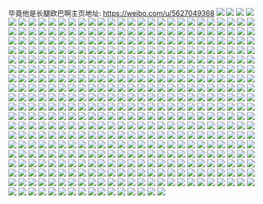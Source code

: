 毕竟他是长腿欧巴啊主页地址: https://weibo.com/u/5627049368 
![](https://wx4.sinaimg.cn/mw2000/0068OwAMly1h7wk6nogd3j32ai1zm7wh.jpg) 
![](https://wx4.sinaimg.cn/mw2000/0068OwAMly1h7wk6n8wfmj32fs1wnkfc.jpg) 
![](https://wx4.sinaimg.cn/mw2000/0068OwAMly1h7wk6pezebj30wi179thw.jpg) 
![](https://wx4.sinaimg.cn/mw2000/0068OwAMly1h7wk954uodj33402c0npe.jpg) 
![](https://wx4.sinaimg.cn/mw2000/0068OwAMly1h6l0n0oqe6j33402c0kb3.jpg) 
![](https://wx4.sinaimg.cn/mw2000/0068OwAMly1h6l0mpnx3rj33402c04nr.jpg) 
![](https://wx4.sinaimg.cn/mw2000/0068OwAMly1h6l0naei0tj33402c0b2b.jpg) 
![](https://wx4.sinaimg.cn/mw2000/0068OwAMly1h61wppgffdj33402c0b2a.jpg) 
![](https://wx4.sinaimg.cn/mw2000/0068OwAMly1h61wpo1br4j33402c0e83.jpg) 
![](https://wx4.sinaimg.cn/mw2000/0068OwAMly1h61wpon8iyj31o6120nif.jpg) 
![](https://wx4.sinaimg.cn/mw2000/0068OwAMgy1h3t5lqykmvj32c03404qq.jpg) 
![](https://wx4.sinaimg.cn/mw2000/0068OwAMgy1h3t5lomni4j32c03401ky.jpg) 
![](https://wx4.sinaimg.cn/mw2000/0068OwAMgy1h3t5ltudeaj32tv2a5npd.jpg) 
![](https://wx4.sinaimg.cn/mw2000/0068OwAMly1gyyc0vtdgsj32b632wqv8.jpg) 
![](https://wx4.sinaimg.cn/mw2000/0068OwAMly1gyyc00glkpj33402c0u0z.jpg) 
![](https://wx4.sinaimg.cn/mw2000/0068OwAMly1gyyc0t12alj33402c04qy.jpg) 
![](https://wx4.sinaimg.cn/mw2000/0068OwAMly1gyyc0p8ez8j333z1zzqv7.jpg) 
![](https://wx4.sinaimg.cn/mw2000/0068OwAMly1gyyc0mfktmj316o1kvhdt.jpg) 
![](https://wx4.sinaimg.cn/mw2000/0068OwAMly1gyyc0l85kij33402c0u0z.jpg) 
![](https://wx4.sinaimg.cn/mw2000/0068OwAMly1gyyc2cch2wj32c0340npd.jpg) 
![](https://wx4.sinaimg.cn/mw2000/0068OwAMly1gvuapooux2j32by22x1ky.jpg) 
![](https://wx4.sinaimg.cn/mw2000/0068OwAMly1gvuapzxjq7j31pm2eme81.jpg) 
![](https://wx4.sinaimg.cn/mw2000/0068OwAMly1gvuapfptrnj33402c0qv6.jpg) 
![](https://wx4.sinaimg.cn/mw2000/0068OwAMly1gvuarz29gej324n33zhdu.jpg) 
![](https://wx4.sinaimg.cn/mw2000/0068OwAMly1gvuaqfjyhhj31sc2dsx6p.jpg) 
![](https://wx4.sinaimg.cn/mw2000/0068OwAMly1gvuaravexoj33402c0e83.jpg) 
![](https://wx4.sinaimg.cn/mw2000/0068OwAMly1gvuaqvdhr6j32he2bzkjm.jpg) 
![](https://wx4.sinaimg.cn/mw2000/0068OwAMly1gvuas0j4t2j32ps1j61kx.jpg) 
![](https://wx4.sinaimg.cn/mw2000/0068OwAMly1gvuarvqmhdj32gh24fe82.jpg) 
![](https://wx4.sinaimg.cn/mw2000/0068OwAMly1gvjwg9vwh1j61w92c6u0x02.jpg) 
![](https://wx4.sinaimg.cn/mw2000/0068OwAMly1gvjwgospotj62c0340x6q02.jpg) 
![](https://wx4.sinaimg.cn/mw2000/0068OwAMly1gvjwf5z35oj323p2pjnpe.jpg) 
![](https://wx4.sinaimg.cn/mw2000/0068OwAMly1gvjwiywsvwj33402c0tud.jpg) 
![](https://wx4.sinaimg.cn/mw2000/0068OwAMly1gvjwgzmd5cj63402c0x6p02.jpg) 
![](https://wx4.sinaimg.cn/mw2000/0068OwAMly1gvjwhoq9tyj60wi0hrwiv02.jpg) 
![](https://wx4.sinaimg.cn/mw2000/0068OwAMly1gvjwh9ueklj63402c0hdv02.jpg) 
![](https://wx4.sinaimg.cn/mw2000/0068OwAMly1gvjwhi5ktnj62c0340qv602.jpg) 
![](https://wx4.sinaimg.cn/mw2000/0068OwAMly1gvjwfe26pjj63402c01ky02.jpg) 
![](https://wx4.sinaimg.cn/mw2000/0068OwAMly1gvjwfnrdnpj32bz2xw7wj.jpg) 
![](https://wx4.sinaimg.cn/mw2000/0068OwAMly1gvjwfr9iiej62by2dp1kz02.jpg) 
![](https://wx4.sinaimg.cn/mw2000/0068OwAMly1gvjwg06ondj62c02lchdu02.jpg) 
![](https://wx4.sinaimg.cn/mw2000/0068OwAMly1gvjwhkx35gj62c0340b2902.jpg) 
![](https://wx4.sinaimg.cn/mw2000/0068OwAMly1gvjwhnngsaj32801pzhdt.jpg) 
![](https://wx4.sinaimg.cn/mw2000/0068OwAMly1gvjwg24tvbj615o1vyh8c02.jpg) 
![](https://wx4.sinaimg.cn/mw2000/0068OwAMly1gthu4p5lc4j315o1knqf6.jpg) 
![](https://wx4.sinaimg.cn/mw2000/0068OwAMly1gthu4rd6xhj30wi1mmk1x.jpg) 
![](https://wx4.sinaimg.cn/mw2000/0068OwAMly1gthu7ehzq0j33402c0qv9.jpg) 
![](https://wx4.sinaimg.cn/mw2000/0068OwAMly1gthu4myw48j33402c01l2.jpg) 
![](https://wx4.sinaimg.cn/mw2000/0068OwAMly1gthu6c34wwj33402c01l2.jpg) 
![](https://wx4.sinaimg.cn/mw2000/0068OwAMly1gthu5b8ttzj33402c0nph.jpg) 
![](https://wx4.sinaimg.cn/mw2000/0068OwAMly1gthu89fjnkj333z20ae82.jpg) 
![](https://wx4.sinaimg.cn/mw2000/0068OwAMly1gthuasyxnlj32bz2gz7wi.jpg) 
![](https://wx4.sinaimg.cn/mw2000/0068OwAMly1gthu9unu8ij32742xi4qr.jpg) 
![](https://wx4.sinaimg.cn/mw2000/0068OwAMly1gthu8xngnmj333z1zzx6q.jpg) 
![](https://wx4.sinaimg.cn/mw2000/0068OwAMly1gtcw9qb0m3j33402c0u0y.jpg) 
![](https://wx4.sinaimg.cn/mw2000/0068OwAMly1gt9sm2rbjoj32db2vekjm.jpg) 
![](https://wx4.sinaimg.cn/mw2000/0068OwAMly1gt9slwspe4j32ke340x6q.jpg) 
![](https://wx4.sinaimg.cn/mw2000/0068OwAMly1gt9sm6szijj32gl2zd4qr.jpg) 
![](https://wx4.sinaimg.cn/mw2000/0068OwAMly1gt9sm063qhj32lv35s7wj.jpg) 
![](https://wx4.sinaimg.cn/mw2000/0068OwAMly1gt9slsz6uwj32ke340x6q.jpg) 
![](https://wx4.sinaimg.cn/mw2000/0068OwAMly1gt9sn66q1gj32ke340npe.jpg) 
![](https://wx4.sinaimg.cn/mw2000/0068OwAMly1gsc7nxy873j31400u0aif.jpg) 
![](https://wx4.sinaimg.cn/mw2000/0068OwAMly1gsc7kbqrczj30u01407bx.jpg) 
![](https://wx4.sinaimg.cn/mw2000/0068OwAMly1gsc7kakrnqj31400u0wm0.jpg) 
![](https://wx4.sinaimg.cn/mw2000/0068OwAMly1gsc7kb1sltj31400u0dt7.jpg) 
![](https://wx4.sinaimg.cn/mw2000/0068OwAMly1gsc7kci23qj30u014gh6o.jpg) 
![](https://wx4.sinaimg.cn/mw2000/0068OwAMly1gsc7kb8pg5j31400u0dno.jpg) 
![](https://wx4.sinaimg.cn/mw2000/0068OwAMly1gsc7kd6h5sj31400u0489.jpg) 
![](https://wx4.sinaimg.cn/mw2000/0068OwAMly1gsc7kcx186j31400u0dov.jpg) 
![](https://wx4.sinaimg.cn/mw2000/0068OwAMly1gsc7kaf9q5j30u0140451.jpg) 
![](https://wx4.sinaimg.cn/mw2000/0068OwAMly1gr7qsh7nudj33402c07wo.jpg) 
![](https://wx4.sinaimg.cn/mw2000/0068OwAMly1gr7qslsd4hj33402c0u13.jpg) 
![](https://wx4.sinaimg.cn/mw2000/0068OwAMly1gqifz4v85cj32c0340hdt.jpg) 
![](https://wx4.sinaimg.cn/mw2000/0068OwAMly1gqifz7q26rj32c03407wj.jpg) 
![](https://wx4.sinaimg.cn/mw2000/0068OwAMly1gq7k8dirnhj32bz2fhnpm.jpg) 
![](https://wx4.sinaimg.cn/mw2000/0068OwAMly1gq7k7mpzdxj33402c01kx.jpg) 
![](https://wx4.sinaimg.cn/mw2000/0068OwAMly1gq7k8f4n3gj32c034048d.jpg) 
![](https://wx4.sinaimg.cn/mw2000/0068OwAMly1gq7k9ko481j33402c07wp.jpg) 
![](https://wx4.sinaimg.cn/mw2000/0068OwAMly1gq7k95mkhrj32c03401l7.jpg) 
![](https://wx4.sinaimg.cn/mw2000/0068OwAMly1gq7k9cy19fj33402c01ky.jpg) 
![](https://wx4.sinaimg.cn/mw2000/0068OwAMly1gq7k9rvd25j32c0340e8a.jpg) 
![](https://wx4.sinaimg.cn/mw2000/0068OwAMly1gq7k9aoleaj32a42xg1l4.jpg) 
![](https://wx4.sinaimg.cn/mw2000/0068OwAMly1gq7k9tlo6vj30u01404qp.jpg) 
![](https://wx4.sinaimg.cn/mw2000/0068OwAMly1gpmftz9mzej30rs1jkqnl.jpg) 
![](https://wx4.sinaimg.cn/mw2000/0068OwAMly1gpmfu0d3nqj30u00u0wqb.jpg) 
![](https://wx4.sinaimg.cn/mw2000/0068OwAMly1gpmfty9y0aj30rs1b7amj.jpg) 
![](https://wx4.sinaimg.cn/mw2000/0068OwAMly1gpmftyikw6j30u00u0qe3.jpg) 
![](https://wx4.sinaimg.cn/mw2000/0068OwAMly1gpmftxzj5wj310y0u0n6f.jpg) 
![](https://wx4.sinaimg.cn/mw2000/0068OwAMly1gpmftzzis9j30rs1jktvi.jpg) 
![](https://wx4.sinaimg.cn/mw2000/0068OwAMly1gou9j34d83j30vs0u0jz1.jpg) 
![](https://wx4.sinaimg.cn/mw2000/0068OwAMly1golkh51himj31o01o01je.jpg) 
![](https://wx4.sinaimg.cn/mw2000/0068OwAMly1golkh5ubfdj31o01o01kx.jpg) 
![](https://wx4.sinaimg.cn/mw2000/0068OwAMly1golkh6ex28j31o01o0hbv.jpg) 
![](https://wx4.sinaimg.cn/mw2000/0068OwAMly1golkh72p8rj31o01o04qp.jpg) 
![](https://wx4.sinaimg.cn/mw2000/0068OwAMly1golkh7uk92j31o01o0qun.jpg) 
![](https://wx4.sinaimg.cn/mw2000/0068OwAMly1gom6ghu2taj31o01o0x3y.jpg) 
![](https://wx4.sinaimg.cn/mw2000/0068OwAMly1golkh4g2c3j31o01o01kx.jpg) 
![](https://wx4.sinaimg.cn/mw2000/0068OwAMly1gom6gla5b5j33402c0npg.jpg) 
![](https://wx4.sinaimg.cn/mw2000/0068OwAMly1gom6gmqm9uj31o01o04qp.jpg) 
![](https://wx4.sinaimg.cn/mw2000/0068OwAMly1gom6gnn7d7j31o01o01ki.jpg) 
![](https://wx4.sinaimg.cn/mw2000/0068OwAMly1gn2npt68afj30u00u0thv.jpg) 
![](https://wx4.sinaimg.cn/mw2000/0068OwAMly1gn2nps3mk4j30u00u0al6.jpg) 
![](https://wx4.sinaimg.cn/mw2000/0068OwAMly1gn2nptxa9nj30u00u0woa.jpg) 
![](https://wx4.sinaimg.cn/mw2000/0068OwAMly1gn2npthx4pj30u00u047f.jpg) 
![](https://wx4.sinaimg.cn/mw2000/0068OwAMly1gn2npswdj3j30u00u0n6k.jpg) 
![](https://wx4.sinaimg.cn/mw2000/0068OwAMly1gn2npu4fh1j30u00u0n67.jpg) 
![](https://wx4.sinaimg.cn/mw2000/0068OwAMly1glm1akq6udj30rs1ope2p.jpg) 
![](https://wx4.sinaimg.cn/mw2000/0068OwAMly1glm1ak7ynpj30u0140dk2.jpg) 
![](https://wx4.sinaimg.cn/mw2000/0068OwAMly1glm1aiglltj30re0u0n5u.jpg) 
![](https://wx4.sinaimg.cn/mw2000/0068OwAMly1glm1akgrsyj30rs184n6t.jpg) 
![](https://wx4.sinaimg.cn/mw2000/0068OwAMly1glm1amkjmuj30u00xowm0.jpg) 
![](https://wx4.sinaimg.cn/mw2000/0068OwAMly1glm1aky7ojj31400u0gsj.jpg) 
![](https://wx4.sinaimg.cn/mw2000/0068OwAMly1glm1al3co9j30u00u041s.jpg) 
![](https://wx4.sinaimg.cn/mw2000/0068OwAMly1glm1al8wh2j30u00u0tc1.jpg) 
![](https://wx4.sinaimg.cn/mw2000/0068OwAMly1glm1ao8s0hj30jk05974r.jpg) 
![](https://wx4.sinaimg.cn/mw2000/0068OwAMly1glm1djro7xj30iu04smxl.jpg) 
![](https://wx4.sinaimg.cn/mw2000/0068OwAMly1glm1ameyczj30xu0u0dlq.jpg) 
![](https://wx4.sinaimg.cn/mw2000/0068OwAMly1glm1ajr1kuj30u00u07cc.jpg) 
![](https://wx4.sinaimg.cn/mw2000/0068OwAMly1glm1amtqjxj30zh0u046u.jpg) 
![](https://wx4.sinaimg.cn/mw2000/0068OwAMly1glm1an1dh5j31020u0aj3.jpg) 
![](https://wx4.sinaimg.cn/mw2000/0068OwAMly1glm1ao1my5j30rs1cmnfp.jpg) 
![](https://wx4.sinaimg.cn/mw2000/0068OwAMly1glm1am02jqj30xf0u045d.jpg) 
![](https://wx4.sinaimg.cn/mw2000/0068OwAMly1glm1am8wtij30u00u0dqg.jpg) 
![](https://wx4.sinaimg.cn/mw2000/0068OwAMly1glm1ajxf15j30u013ggtd.jpg) 
![](https://wx4.sinaimg.cn/mw2000/0068OwAMly1gk5j0kyw7aj319y0ty0yx.jpg) 
![](https://wx4.sinaimg.cn/mw2000/0068OwAMly1gk5iw2ojp3j31900u0juv.jpg) 
![](https://wx4.sinaimg.cn/mw2000/0068OwAMly1gk5j0dg973j32c02c0qv5.jpg) 
![](https://wx4.sinaimg.cn/mw2000/0068OwAMly1gk5iwczv88j31o01o0qv5.jpg) 
![](https://wx4.sinaimg.cn/mw2000/0068OwAMly1gk5iy1putmj333z21k4qr.jpg) 
![](https://wx4.sinaimg.cn/mw2000/0068OwAMly1gk5iyhw9rdj30rs0ys48u.jpg) 
![](https://wx4.sinaimg.cn/mw2000/0068OwAMly1gk5j3f144vj31o01o0hdt.jpg) 
![](https://wx4.sinaimg.cn/mw2000/0068OwAMly1gk5j2uptl0j334022nu0z.jpg) 
![](https://wx4.sinaimg.cn/mw2000/0068OwAMly1gk5j10u01sj326m1nyhdt.jpg) 
![](https://wx4.sinaimg.cn/mw2000/0068OwAMly1gk5ix8auovj31400u07gu.jpg) 
![](https://wx4.sinaimg.cn/mw2000/0068OwAMly1gk5ix50sttj33402c0qv7.jpg) 
![](https://wx4.sinaimg.cn/mw2000/0068OwAMly1gk5j0g651lj318z0ohq8d.jpg) 
![](https://wx4.sinaimg.cn/mw2000/0068OwAMly1gk5j1f6havj32iv1nz4qq.jpg) 
![](https://wx4.sinaimg.cn/mw2000/0068OwAMly1gk5iyfvg68j333z240npe.jpg) 
![](https://wx4.sinaimg.cn/mw2000/0068OwAMly1gk5j33xm2jj31o01o0e81.jpg) 
![](https://wx4.sinaimg.cn/mw2000/0068OwAMly1gk5j3kt0uoj32c01jgx3d.jpg) 
![](https://wx4.sinaimg.cn/mw2000/0068OwAMly1gjx3jaz56aj32402tcu0x.jpg) 
![](https://wx4.sinaimg.cn/mw2000/0068OwAMly1gjx3jfhswlj32tc240e83.jpg) 
![](https://wx4.sinaimg.cn/mw2000/0068OwAMly1gjx3jhsow4j324020q4qp.jpg) 
![](https://wx4.sinaimg.cn/mw2000/0068OwAMly1gjstoj4sbmj33402c0e82.jpg) 
![](https://wx4.sinaimg.cn/mw2000/0068OwAMly1gjsts547atj32c02dzb29.jpg) 
![](https://wx4.sinaimg.cn/mw2000/0068OwAMly1gjstp353noj3340265hdu.jpg) 
![](https://wx4.sinaimg.cn/mw2000/0068OwAMly1gjstpis5r4j33402c01ky.jpg) 
![](https://wx4.sinaimg.cn/mw2000/0068OwAMly1gjstrgygdvj33402c0u0y.jpg) 
![](https://wx4.sinaimg.cn/mw2000/0068OwAMly1gjstpx7kxvj33402c0u0x.jpg) 
![](https://wx4.sinaimg.cn/mw2000/0068OwAMly1gjstq0e8arj30rs2bcwt3.jpg) 
![](https://wx4.sinaimg.cn/mw2000/0068OwAMly1gjstrz95hjj31sg2dshbw.jpg) 
![](https://wx4.sinaimg.cn/mw2000/0068OwAMly1gjsts73eldj33402c07hd.jpg) 
![](https://wx4.sinaimg.cn/mw2000/0068OwAMly1gjstqjcxwoj31o0280x6p.jpg) 
![](https://wx4.sinaimg.cn/mw2000/0068OwAMly1gj7tzb00f3j30u00yzdqj.jpg) 
![](https://wx4.sinaimg.cn/mw2000/0068OwAMly1gj7tz9op7xj32c0340hdu.jpg) 
![](https://wx4.sinaimg.cn/mw2000/0068OwAMly1gj7tzhizthj33402c0hdu.jpg) 
![](https://wx4.sinaimg.cn/mw2000/0068OwAMly1gih39yrpmbj30rs1cm169.jpg) 
![](https://wx4.sinaimg.cn/mw2000/0068OwAMly1gih3a12rfoj30rs1hcavo.jpg) 
![](https://wx4.sinaimg.cn/mw2000/0068OwAMly1gih3a31fltj30rs17capr.jpg) 
![](https://wx4.sinaimg.cn/mw2000/0068OwAMly1gih39x6v4oj30rs1qi7rp.jpg) 
![](https://wx4.sinaimg.cn/mw2000/0068OwAMly1giaft2g34dj30rs1vuqh9.jpg) 
![](https://wx4.sinaimg.cn/mw2000/0068OwAMly1giaft1bmaqj30rs1st4d2.jpg) 
![](https://wx4.sinaimg.cn/mw2000/0068OwAMly1giaft7c0y0j30rs1zy4qp.jpg) 
![](https://wx4.sinaimg.cn/mw2000/0068OwAMly1gi4on4k6v2j32c0340qv6.jpg) 
![](https://wx4.sinaimg.cn/mw2000/0068OwAMly1gi0tmz3v4lj33402c01kz.jpg) 
![](https://wx4.sinaimg.cn/mw2000/0068OwAMly1gi0tmue02fj32mo1nlqv5.jpg) 
![](https://wx4.sinaimg.cn/mw2000/0068OwAMly1gi0tmh4o8jj324o2cmkjl.jpg) 
![](https://wx4.sinaimg.cn/mw2000/0068OwAMly1gi0tm7sr7nj32c02mcu0x.jpg) 
![](https://wx4.sinaimg.cn/mw2000/0068OwAMly1gi0tmbycrvj30rs1n2twb.jpg) 
![](https://wx4.sinaimg.cn/mw2000/0068OwAMly1gi0tmel2xsj32c02po4qq.jpg) 
![](https://wx4.sinaimg.cn/mw2000/0068OwAMly1gi0tmjvsm9j32c02te4qq.jpg) 
![](https://wx4.sinaimg.cn/mw2000/0068OwAMly1gi0tmr8claj327o2lnb2a.jpg) 
![](https://wx4.sinaimg.cn/mw2000/0068OwAMly1gi0tmanh5qj32652hr7wi.jpg) 
![](https://wx4.sinaimg.cn/mw2000/0068OwAMly1ghbplhubu9j32c0340qv6.jpg) 
![](https://wx4.sinaimg.cn/mw2000/0068OwAMly1ghbpkjynufj32c0340u0y.jpg) 
![](https://wx4.sinaimg.cn/mw2000/0068OwAMly1ghbpl96a8ij32c0340b2a.jpg) 
![](https://wx4.sinaimg.cn/mw2000/0068OwAMly1ggjunosw7mj30u0140h0p.jpg) 
![](https://wx4.sinaimg.cn/mw2000/0068OwAMly1ggjunl2dulj31400u0nd5.jpg) 
![](https://wx4.sinaimg.cn/mw2000/0068OwAMly1ggjunm4autj31400u0wuv.jpg) 
![](https://wx4.sinaimg.cn/mw2000/0068OwAMly1ggjuno5aphj30u0140tli.jpg) 
![](https://wx4.sinaimg.cn/mw2000/0068OwAMly1ggjunf6mbtj31400u0gsk.jpg) 
![](https://wx4.sinaimg.cn/mw2000/0068OwAMly1ggjunnj0bnj30u0140wrf.jpg) 
![](https://wx4.sinaimg.cn/mw2000/0068OwAMly1ggjunj7je3j30u013m13h.jpg) 
![](https://wx4.sinaimg.cn/mw2000/0068OwAMly1ggjuo3gc77j30u013mwq0.jpg) 
![](https://wx4.sinaimg.cn/mw2000/0068OwAMly1ggjunjm2jsj30u013ln7z.jpg) 
![](https://wx4.sinaimg.cn/mw2000/0068OwAMly1ggjunmlrxsj30u013mwod.jpg) 
![](https://wx4.sinaimg.cn/mw2000/0068OwAMly1ggjunn02vpj30uj0u0ahu.jpg) 
![](https://wx4.sinaimg.cn/mw2000/0068OwAMly1ggjunp9jcvj30u00ui7dk.jpg) 
![](https://wx4.sinaimg.cn/mw2000/0068OwAMly1ggjuni9t5pj30u01407o8.jpg) 
![](https://wx4.sinaimg.cn/mw2000/0068OwAMly1ggjungni06j30u0140wxw.jpg) 
![](https://wx4.sinaimg.cn/mw2000/0068OwAMly1ggjuov7belj30u0140dt4.jpg) 
![](https://wx4.sinaimg.cn/mw2000/0068OwAMgy1gg4xa63lmcj31400u0qdt.jpg) 
![](https://wx4.sinaimg.cn/mw2000/0068OwAMgy1gg4xa89es6j31400u0k0m.jpg) 
![](https://wx4.sinaimg.cn/mw2000/0068OwAMgy1gg4xa4l9pqj31400u0n7y.jpg) 
![](https://wx4.sinaimg.cn/mw2000/0068OwAMgy1gg4xa59h5jj31400u0dn9.jpg) 
![](https://wx4.sinaimg.cn/mw2000/0068OwAMgy1gg4xaecmgdj30u01407jx.jpg) 
![](https://wx4.sinaimg.cn/mw2000/0068OwAMgy1gg4xa5p47xj31400u0n4z.jpg) 
![](https://wx4.sinaimg.cn/mw2000/0068OwAMgy1gg4xa7sx60j31400u0k4h.jpg) 
![](https://wx4.sinaimg.cn/mw2000/0068OwAMgy1gg4xa76mu7j30u01407ej.jpg) 
![](https://wx4.sinaimg.cn/mw2000/0068OwAMgy1gg4xa6ro4pj31400u07dg.jpg) 
![](https://wx4.sinaimg.cn/mw2000/0068OwAMgy1gg4xa8v0hvj31400u0nd4.jpg) 
![](https://wx4.sinaimg.cn/mw2000/0068OwAMgy1gg4xa3j5vsj30u0140nbu.jpg) 
![](https://wx4.sinaimg.cn/mw2000/0068OwAMgy1gg4xa45zjtj30u010qgwc.jpg) 
![](https://wx4.sinaimg.cn/mw2000/0068OwAMgy1gfg0abwu7wj30u00y24jn.jpg) 
![](https://wx4.sinaimg.cn/mw2000/0068OwAMgy1gfg0acp4dxj30u00vndze.jpg) 
![](https://wx4.sinaimg.cn/mw2000/0068OwAMgy1gfg0agx0gbj31770u0qev.jpg) 
![](https://wx4.sinaimg.cn/mw2000/0068OwAMgy1gfg0afees4j31400u07ok.jpg) 
![](https://wx4.sinaimg.cn/mw2000/0068OwAMgy1gfg0aekt8nj31400u0h4x.jpg) 
![](https://wx4.sinaimg.cn/mw2000/0068OwAMgy1gfg0ag4n7bj31400u0dz0.jpg) 
![](https://wx4.sinaimg.cn/mw2000/0068OwAMgy1gfg0adb5dgj30z20u0n92.jpg) 
![](https://wx4.sinaimg.cn/mw2000/0068OwAMgy1gfg0adug4xj30wq0u07f9.jpg) 
![](https://wx4.sinaimg.cn/mw2000/0068OwAMgy1gfg0ab32hkj30u00yyh0k.jpg) 
![](https://wx4.sinaimg.cn/mw2000/0068OwAMgy1gfg0aaikzmj30u0140dw4.jpg) 
![](https://wx4.sinaimg.cn/mw2000/0068OwAMgy1gfg0ahwe5jj31ih0u0tik.jpg) 
![](https://wx4.sinaimg.cn/mw2000/0068OwAMgy1gfg0aiqmw5j31ld0u0n8i.jpg) 
![](https://wx4.sinaimg.cn/mw2000/0068OwAMgy1gegv0yypxwj33402c0npf.jpg) 
![](https://wx4.sinaimg.cn/mw2000/0068OwAMgy1gegv136cktj33402c0b2b.jpg) 
![](https://wx4.sinaimg.cn/mw2000/0068OwAMgy1gegv42bhlxj33402c0e83.jpg) 
![](https://wx4.sinaimg.cn/mw2000/0068OwAMgy1gegv0v12p1j33402c0e81.jpg) 
![](https://wx4.sinaimg.cn/mw2000/0068OwAMgy1gegv15f3i6j32c0340e81.jpg) 
![](https://wx4.sinaimg.cn/mw2000/0068OwAMgy1gegv188sxhj32c0340kjl.jpg) 
![](https://wx4.sinaimg.cn/mw2000/0068OwAMgy1gegv1yjewnj334024thdv.jpg) 
![](https://wx4.sinaimg.cn/mw2000/0068OwAMgy1gegv20xo4qj31yp2wxnpd.jpg) 
![](https://wx4.sinaimg.cn/mw2000/0068OwAMgy1gegv4w47olj31400u01kx.jpg) 
![](https://wx4.sinaimg.cn/mw2000/0068OwAMgy1gegv1kusu4j32c02oox6q.jpg) 
![](https://wx4.sinaimg.cn/mw2000/0068OwAMgy1gegv1u8btwj33402c0hdw.jpg) 
![](https://wx4.sinaimg.cn/mw2000/0068OwAMgy1gegv1bjtstj33402c0qv6.jpg) 
![](https://wx4.sinaimg.cn/mw2000/0068OwAMgy1gegv1p3hmwj33402c0qv6.jpg) 
![](https://wx4.sinaimg.cn/mw2000/0068OwAMgy1gegv585cm7j31sq27o4qs.jpg) 
![](https://wx4.sinaimg.cn/mw2000/0068OwAMgy1gegv3t3ayjj33402c1npf.jpg) 
![](https://wx4.sinaimg.cn/mw2000/0068OwAMly1ge8pwq72ilj30rs2qswyf.jpg) 
![](https://wx4.sinaimg.cn/mw2000/0068OwAMly1ge8pwqjw1cj30rs1ubdv9.jpg) 
![](https://wx4.sinaimg.cn/mw2000/0068OwAMly1ge8pwoz94hj30pn19daf2.jpg) 
![](https://wx4.sinaimg.cn/mw2000/0068OwAMly1ge8pwquunlj30rs1qiqf7.jpg) 
![](https://wx4.sinaimg.cn/mw2000/0068OwAMly1ge8pwtaeerj30u00u0wk9.jpg) 
![](https://wx4.sinaimg.cn/mw2000/0068OwAMly1ge8pwpt9gmj30rs23d4l4.jpg) 
![](https://wx4.sinaimg.cn/mw2000/0068OwAMly1ge8pwraxg7j30rs1j2tge.jpg) 
![](https://wx4.sinaimg.cn/mw2000/0068OwAMly1ge8pwsoexej30rs1jkdzv.jpg) 
![](https://wx4.sinaimg.cn/mw2000/0068OwAMly1ge8pwrn6imj30rs1kowy8.jpg) 
![](https://wx4.sinaimg.cn/mw2000/0068OwAMly1gd7tme3zazj31o01ptb29.jpg) 
![](https://wx4.sinaimg.cn/mw2000/0068OwAMly1gd7tmik8l7j31hz1qhe81.jpg) 
![](https://wx4.sinaimg.cn/mw2000/0068OwAMly1gd7tmd0bynj31ks1u4b29.jpg) 
![](https://wx4.sinaimg.cn/mw2000/0068OwAMly1gd7tmukb5xj31o01t7hdt.jpg) 
![](https://wx4.sinaimg.cn/mw2000/0068OwAMly1gd7tmeycllj31o01o0b29.jpg) 
![](https://wx4.sinaimg.cn/mw2000/0068OwAMly1gd7tmk32ilj31o01o07wh.jpg) 
![](https://wx4.sinaimg.cn/mw2000/0068OwAMly1gd7tmhfelmj32c02c07wi.jpg) 
![](https://wx4.sinaimg.cn/mw2000/0068OwAMly1gd7tmlqvt0j32c02c0e82.jpg) 
![](https://wx4.sinaimg.cn/mw2000/0068OwAMly1gd7ttoijjej32c02c07wi.jpg) 
![](https://wx4.sinaimg.cn/mw2000/0068OwAMly1gd7tmsbwomj31sg2dsb29.jpg) 
![](https://wx4.sinaimg.cn/mw2000/0068OwAMly1gd7tmrbbesj32c02c04qq.jpg) 
![](https://wx4.sinaimg.cn/mw2000/0068OwAMly1gd7tmps7ujj325e21mhdt.jpg) 
![](https://wx4.sinaimg.cn/mw2000/0068OwAMly1gd7tmoig88j32c02c04qp.jpg) 
![](https://wx4.sinaimg.cn/mw2000/0068OwAMly1gd7tmnevpyj31o01o0qv5.jpg) 
![](https://wx4.sinaimg.cn/mw2000/0068OwAMly1gd7tmt81szj32191lz4qp.jpg) 
![](https://wx4.sinaimg.cn/mw2000/0068OwAMly1gd7tmfgenmj30rs1kth0m.jpg) 
![](https://wx4.sinaimg.cn/mw2000/0068OwAMly1gd7tmg4gxpj30rs1fm7en.jpg) 
![](https://wx4.sinaimg.cn/mw2000/0068OwAMly1gd7tmmfphij30yi1nvqhr.jpg) 
![](https://wx4.sinaimg.cn/mw2000/0068OwAMly1gbwg49gdbzj30u014014q.jpg) 
![](https://wx4.sinaimg.cn/mw2000/0068OwAMly1gbwg2ilfixj30u0140k3f.jpg) 
![](https://wx4.sinaimg.cn/mw2000/0068OwAMly1gbwg2iszeaj30u0140tkc.jpg) 
![](https://wx4.sinaimg.cn/mw2000/0068OwAMly1gbwg2jhux2j30u01407g7.jpg) 
![](https://wx4.sinaimg.cn/mw2000/0068OwAMly1gbwg2jb3j9j30u0140gwl.jpg) 
![](https://wx4.sinaimg.cn/mw2000/0068OwAMly1gbwg2j4r0jj30u014013h.jpg) 
![](https://wx4.sinaimg.cn/mw2000/0068OwAMly1gaa7re9ke4j32c02c0hdu.jpg) 
![](https://wx4.sinaimg.cn/mw2000/0068OwAMly1gaa7r9egwkj32c0340b2b.jpg) 
![](https://wx4.sinaimg.cn/mw2000/0068OwAMly1gaa7rhqdj4j32c02c01kz.jpg) 
![](https://wx4.sinaimg.cn/mw2000/0068OwAMly1gaa7rppnzlj32c02c01gd.jpg) 
![](https://wx4.sinaimg.cn/mw2000/0068OwAMly1gaa7rtjfq3j30rs1jkx02.jpg) 
![](https://wx4.sinaimg.cn/mw2000/0068OwAMly1gaa7rsc7ksj31o01o0e81.jpg) 
![](https://wx4.sinaimg.cn/mw2000/0068OwAMly1gaa7wr8kb6j30o81kr1kx.jpg) 
![](https://wx4.sinaimg.cn/mw2000/0068OwAMly1gaa7rjv5oxj32a71t5hdt.jpg) 
![](https://wx4.sinaimg.cn/mw2000/0068OwAMly1gaa7ro14qwj32c02c0hdu.jpg) 
![](https://wx4.sinaimg.cn/mw2000/0068OwAMly1g9ggzcpho7j30rs16ctsb.jpg) 
![](https://wx4.sinaimg.cn/mw2000/0068OwAMly1g9ggzi4u0fj30rs13znf8.jpg) 
![](https://wx4.sinaimg.cn/mw2000/0068OwAMly1g9ggzn767cj30rs1764if.jpg) 
![](https://wx4.sinaimg.cn/mw2000/0068OwAMly1g9ggzp37vzj30rs1jkh0r.jpg) 
![](https://wx4.sinaimg.cn/mw2000/0068OwAMly1g9ggzwsr0wj30rs12yqka.jpg) 
![](https://wx4.sinaimg.cn/mw2000/0068OwAMly1g9ggztzcm2j30rs14nk8m.jpg) 
![](https://wx4.sinaimg.cn/mw2000/0068OwAMly1g8sabmx6psj30u00u0to3.jpg) 
![](https://wx4.sinaimg.cn/mw2000/0068OwAMly1g8sabmaft8j30u015faiq.jpg) 
![](https://wx4.sinaimg.cn/mw2000/0068OwAMly1g8sabmmkoij30u01hc19y.jpg) 
![](https://wx4.sinaimg.cn/mw2000/0068OwAMly1g8sabnsh53j30u01hcb2a.jpg) 
![](https://wx4.sinaimg.cn/mw2000/0068OwAMly1g8sabm0gybj30u00u0qc5.jpg) 
![](https://wx4.sinaimg.cn/mw2000/0068OwAMly1g6ozc12xv3j32c03401jo.jpg) 
![](https://wx4.sinaimg.cn/mw2000/0068OwAMly1g6ozbvo70lj33402c0u0x.jpg) 
![](https://wx4.sinaimg.cn/mw2000/0068OwAMly1g6ozbz22m8j32c0340aso.jpg) 
![](https://wx4.sinaimg.cn/mw2000/0068OwAMly1g6ozz6a391j30yi1pcb2g.jpg) 
![](https://wx4.sinaimg.cn/mw2000/0068OwAMly1g6ozc5tjkej32c02c04qq.jpg) 
![](https://wx4.sinaimg.cn/mw2000/0068OwAMly1g6ozhid3zkj31z41hc4n9.jpg) 
![](https://wx4.sinaimg.cn/mw2000/0068OwAMly1g6ozc4awzgj33402c04nt.jpg) 
![](https://wx4.sinaimg.cn/mw2000/0068OwAMly1g6ozjzri31j30u00rjkas.jpg) 
![](https://wx4.sinaimg.cn/mw2000/0068OwAMly1g6ozhisg7lj31co0u0ahq.jpg) 
![](https://wx4.sinaimg.cn/mw2000/0068OwAMly1g6b1bzsj0ej30u00u00zo.jpg) 
![](https://wx4.sinaimg.cn/mw2000/0068OwAMly1g6b1c06ap4j30u00u0ada.jpg) 
![](https://wx4.sinaimg.cn/mw2000/0068OwAMly1g5i5ebd7pcj32c01z84qp.jpg) 
![](https://wx4.sinaimg.cn/mw2000/0068OwAMly1g5b6bdzqhzj3340340kjm.jpg) 
![](https://wx4.sinaimg.cn/mw2000/0068OwAMly1g57tgx9s5vj32c01vqx6p.jpg) 
![](https://wx4.sinaimg.cn/mw2000/0068OwAMly1g57tgzfs28j32c02lrhdu.jpg) 
![](https://wx4.sinaimg.cn/mw2000/0068OwAMly1g57tgy2jxoj32c01zd1ky.jpg) 
![](https://wx4.sinaimg.cn/mw2000/0068OwAMly1g57tgvng2sj32c0340b2b.jpg) 
![](https://wx4.sinaimg.cn/mw2000/0068OwAMly1g57tgwndnbj31z41hfx53.jpg) 
![](https://wx4.sinaimg.cn/mw2000/0068OwAMly1g57th0gv0yj32c03407wj.jpg) 
![](https://wx4.sinaimg.cn/mw2000/0068OwAMly1g57th1hpl1j33402c0u0y.jpg) 
![](https://wx4.sinaimg.cn/mw2000/0068OwAMly1g57tu3x4oqj330n272u0y.jpg) 
![](https://wx4.sinaimg.cn/mw2000/0068OwAMly1g57th2kb9vj32c03401kz.jpg) 
![](https://wx4.sinaimg.cn/mw2000/0068OwAMly1g4lv2xglpij30u00u0dpb.jpg) 
![](https://wx4.sinaimg.cn/mw2000/0068OwAMly1g4lv2w17fej30u00u00th.jpg) 
![](https://wx4.sinaimg.cn/mw2000/0068OwAMly1g4lv2wam1yj30u00u0mxr.jpg) 
![](https://wx4.sinaimg.cn/mw2000/0068OwAMly1g4lv2y1tkrj30u00u0n6z.jpg) 
![](https://wx4.sinaimg.cn/mw2000/0068OwAMly1g4lv2wi6uxj30u00u0jrx.jpg) 
![](https://wx4.sinaimg.cn/mw2000/0068OwAMly1g4lv2wst70j30u00u0aam.jpg) 
![](https://wx4.sinaimg.cn/mw2000/0068OwAMly1g46tj3pp6hj31hc0u0hdt.jpg) 
![](https://wx4.sinaimg.cn/mw2000/0068OwAMly1g3u2due9kbj31i01dge81.jpg) 
![](https://wx4.sinaimg.cn/mw2000/0068OwAMly1g3u2e5bkmrj31o01ggkjo.jpg) 
![](https://wx4.sinaimg.cn/mw2000/0068OwAMly1g3kwmtspjkj30k00u015l.jpg) 
![](https://wx4.sinaimg.cn/mw2000/0068OwAMly1g3kwmup3v3j30k00u0tlk.jpg) 
![](https://wx4.sinaimg.cn/mw2000/0068OwAMly1g3jjj6cwwkj30u0115jw9.jpg) 
![](https://wx4.sinaimg.cn/mw2000/0068OwAMly1g3jj7lyfqqj30u011541p.jpg) 
![](https://wx4.sinaimg.cn/mw2000/0068OwAMly1g3h4c6f3v3j32o02o0b29.jpg) 
![](https://wx4.sinaimg.cn/mw2000/0068OwAMly1g3h4c4q9h0j30xr1924qp.jpg) 
![](https://wx4.sinaimg.cn/mw2000/0068OwAMly1g3h4c9whv3j31921o0qv6.jpg) 
![](https://wx4.sinaimg.cn/mw2000/0068OwAMly1g3h4fhivy0j31400u00vl.jpg) 
![](https://wx4.sinaimg.cn/mw2000/0068OwAMly1g3h4hlyzzyj30qo0zkgnb.jpg) 
![](https://wx4.sinaimg.cn/mw2000/0068OwAMly1g3h4ccibn8j30xr1bvkjl.jpg) 
![](https://wx4.sinaimg.cn/mw2000/0068OwAMly1g3fv3yfw9oj30xr1o0b29.jpg) 
![](https://wx4.sinaimg.cn/mw2000/0068OwAMly1g2xos7m7fqj31400u0hdt.jpg) 
![](https://wx4.sinaimg.cn/mw2000/0068OwAMly1g2w5h25xssj30tp1fktld.jpg) 
![](https://wx4.sinaimg.cn/mw2000/0068OwAMly1g2w5h358rgj30th1fk497.jpg) 
![](https://wx4.sinaimg.cn/mw2000/0068OwAMly1g2vkbxtbyij30xr17pkjl.jpg) 
![](https://wx4.sinaimg.cn/mw2000/0068OwAMly1g2vkbyyxk7j31o01o0qv7.jpg) 
![](https://wx4.sinaimg.cn/mw2000/0068OwAMly1g2vkc07wm0j30xr1ihx6p.jpg) 
![](https://wx4.sinaimg.cn/mw2000/0068OwAMly1g2vkc21slxj30xr1dvqv5.jpg) 
![](https://wx4.sinaimg.cn/mw2000/0068OwAMly1g2vkc1ccogj30xr1d0qv5.jpg) 
![](https://wx4.sinaimg.cn/mw2000/0068OwAMly1g2vkc2wzqhj30xr1eyqv5.jpg) 
![](https://wx4.sinaimg.cn/mw2000/0068OwAMly1g2qcs8p444j31w01w07wh.jpg) 
![](https://wx4.sinaimg.cn/mw2000/0068OwAMly1g2qcsacqsqj30rs15o16m.jpg) 
![](https://wx4.sinaimg.cn/mw2000/0068OwAMly1g2qcswzj9rj32o02o0x6p.jpg) 
![](https://wx4.sinaimg.cn/mw2000/0068OwAMly1g2qctld1wyj33k0200npf.jpg) 
![](https://wx4.sinaimg.cn/mw2000/0068OwAMly1g2qd19fb7vj31o01o0hdv.jpg) 
![](https://wx4.sinaimg.cn/mw2000/0068OwAMly1g2qcukdk8nj31o01gmx6q.jpg) 
![](https://wx4.sinaimg.cn/mw2000/0068OwAMly1g2d1bcafgpj31o01o01l0.jpg) 
![](https://wx4.sinaimg.cn/mw2000/0068OwAMly1g1ztz2j1ypj31901o0b2a.jpg) 
![](https://wx4.sinaimg.cn/mw2000/0068OwAMly1g1ztz57uf7j31901o01ky.jpg) 
![](https://wx4.sinaimg.cn/mw2000/0068OwAMly1g1ztz745hgj30xr1o0hdt.jpg) 
![](https://wx4.sinaimg.cn/mw2000/0068OwAMly1g1uieg9fnaj30pd0q5tp5.jpg) 
![](https://wx4.sinaimg.cn/mw2000/0068OwAMly1g1uiegqbfbj30u00u00x9.jpg) 
![](https://wx4.sinaimg.cn/mw2000/0068OwAMly1g1uieba7blj31hc0u01kx.jpg) 
![](https://wx4.sinaimg.cn/mw2000/0068OwAMly1g1uieccjklj30ok13119g.jpg) 
![](https://wx4.sinaimg.cn/mw2000/0068OwAMly1g1uiej31vmj31w01w0npd.jpg) 
![](https://wx4.sinaimg.cn/mw2000/0068OwAMly1g1uief9yc0j315o15o1kx.jpg) 
![](https://wx4.sinaimg.cn/mw2000/0068OwAMly1g1cnc88z59j316o16o150.jpg) 
![](https://wx4.sinaimg.cn/mw2000/0068OwAMly1g15ji6tcltj31uy22y7wh.jpg) 
![](https://wx4.sinaimg.cn/mw2000/0068OwAMly1g15jijswk1j32003k0x6r.jpg) 
![](https://wx4.sinaimg.cn/mw2000/0068OwAMly1g14pk45ivrj316o12v7d6.jpg) 
![](https://wx4.sinaimg.cn/mw2000/0068OwAMly1g14pkh90o9j31kw16o1jr.jpg) 
![](https://wx4.sinaimg.cn/mw2000/0068OwAMly1g14pkiqw0dj30q10jbadu.jpg) 
![](https://wx4.sinaimg.cn/mw2000/0068OwAMly1g1500hs82yj30xr1bmhdt.jpg) 
![](https://wx4.sinaimg.cn/mw2000/0068OwAMly1g11ft8fwegj30mi0u0jum.jpg) 
![](https://wx4.sinaimg.cn/mw2000/0068OwAMly1g0scl5iqssj30xc18ghdt.jpg) 
![](https://wx4.sinaimg.cn/mw2000/0068OwAMly1g0scl6660yj315o15o41c.jpg) 
![](https://wx4.sinaimg.cn/mw2000/0068OwAMly1g0scvsbzdxj30qo0qowfr.jpg) 
![](https://wx4.sinaimg.cn/mw2000/0068OwAMly1g0go5nmyqyj31o00xr4qq.jpg) 
![](https://wx4.sinaimg.cn/mw2000/0068OwAMly1g0e5r2ukr0j312w14enm2.jpg) 
![](https://wx4.sinaimg.cn/mw2000/0068OwAMly1g0e5r6hooej31hc0u0nia.jpg) 
![](https://wx4.sinaimg.cn/mw2000/0068OwAMly1g0e5rbtjjkj310s10s1kx.jpg) 
![](https://wx4.sinaimg.cn/mw2000/0068OwAMly1g04vlj6fwbj33k0200b2b.jpg) 
![](https://wx4.sinaimg.cn/mw2000/0068OwAMly1fzze74k2e9j30u01hcx3h.jpg) 
![](https://wx4.sinaimg.cn/mw2000/0068OwAMly1fzze75i5lbj30u01hc4my.jpg) 
![](https://wx4.sinaimg.cn/mw2000/0068OwAMly1fzze76q1nbj30u01hc7we.jpg) 
![](https://wx4.sinaimg.cn/mw2000/0068OwAMly1fzze773pvjj30yi0uoq4o.jpg) 
![](https://wx4.sinaimg.cn/mw2000/0068OwAMly1fzpjikcv91j30u00wy1bf.jpg) 
![](https://wx4.sinaimg.cn/mw2000/0068OwAMly1fzpjiniw2sj30u00u0e02.jpg) 
![](https://wx4.sinaimg.cn/mw2000/0068OwAMly1fzpjipfufgj30u00u0k59.jpg) 
![](https://wx4.sinaimg.cn/mw2000/0068OwAMly1fzpjir4hldj316o16otlj.jpg) 
![](https://wx4.sinaimg.cn/mw2000/0068OwAMly1fzpjivplm1j30u00u0k6k.jpg) 
![](https://wx4.sinaimg.cn/mw2000/0068OwAMly1fzpjitveojj31o00g0ttd.jpg) 
![](https://wx4.sinaimg.cn/mw2000/0068OwAMly1fzpjixbzbzj315o15on8e.jpg) 
![](https://wx4.sinaimg.cn/mw2000/0068OwAMly1fzpjiz145cj316o10qn4s.jpg) 
![](https://wx4.sinaimg.cn/mw2000/0068OwAMly1fzpjiznq3bj31120kugo5.jpg) 
![](https://wx4.sinaimg.cn/mw2000/0068OwAMly1fznw5gcczkj31sk1tuu0y.jpg) 
![](https://wx4.sinaimg.cn/mw2000/0068OwAMly1fznw5htef8j31w01w0wzl.jpg) 
![](https://wx4.sinaimg.cn/mw2000/0068OwAMly1fznwcrma8jj31w01w04qp.jpg) 
![](https://wx4.sinaimg.cn/mw2000/0068OwAMly1fznwc965g1j30u00u0nal.jpg) 
![](https://wx4.sinaimg.cn/mw2000/0068OwAMly1fznw5igd7qj30i00kyaey.jpg) 
![](https://wx4.sinaimg.cn/mw2000/0068OwAMly1fznw5jm86aj30i00o0qa9.jpg) 
![](https://wx4.sinaimg.cn/mw2000/0068OwAMly1fzi0qru4hjj31kw16o47f.jpg) 
![](https://wx4.sinaimg.cn/mw2000/0068OwAMly1fzi0qsr8qyj316o1kwgv3.jpg) 
![](https://wx4.sinaimg.cn/mw2000/0068OwAMly1fzi0qps4f3j316o16oncc.jpg) 
![](https://wx4.sinaimg.cn/mw2000/0068OwAMly1fzi0qnxu4hj310l0rgdkg.jpg) 
![](https://wx4.sinaimg.cn/mw2000/0068OwAMly1fzi0qqp9olj30ti0ydh2s.jpg) 
![](https://wx4.sinaimg.cn/mw2000/0068OwAMly1fzi0txf8rhj31490ll0xw.jpg) 
![](https://wx4.sinaimg.cn/mw2000/0068OwAMly1fzbyw161uej30u01907d0.jpg) 
![](https://wx4.sinaimg.cn/mw2000/0068OwAMly1fzbyw0nhtjj30u01bb182.jpg) 
![](https://wx4.sinaimg.cn/mw2000/0068OwAMly1fzbyw1gvqkj30u0190q6j.jpg) 
![](https://wx4.sinaimg.cn/mw2000/0068OwAMly1fzbyw1o7arj30tx18wn0j.jpg) 
![](https://wx4.sinaimg.cn/mw2000/0068OwAMly1fyi86xq0z5j315o0rs7rw.jpg) 
![](https://wx4.sinaimg.cn/mw2000/0068OwAMly1fyi86yulq6j316o0xh7wh.jpg) 
![](https://wx4.sinaimg.cn/mw2000/0068OwAMly1fyi871whkjj31kw16odx4.jpg) 
![](https://wx4.sinaimg.cn/mw2000/0068OwAMly1fyi86zvlhaj316o0sg16i.jpg) 
![](https://wx4.sinaimg.cn/mw2000/0068OwAMly1fyfv6kz9rmj31k71k7x6p.jpg) 
![](https://wx4.sinaimg.cn/mw2000/0068OwAMly1fyfv6lu1dbj30qo0qwado.jpg) 
![](https://wx4.sinaimg.cn/mw2000/0068OwAMly1fyfv7cta2yj30qy0k5t9y.jpg) 
![](https://wx4.sinaimg.cn/mw2000/0068OwAMly1fy4drapn2dj30qo0qotmc.jpg) 
![](https://wx4.sinaimg.cn/mw2000/0068OwAMly1fy4dra9k6qj30qo0qon5e.jpg) 
![](https://wx4.sinaimg.cn/mw2000/0068OwAMly1fy1sw3vph1j31kw16o7n9.jpg) 
![](https://wx4.sinaimg.cn/mw2000/0068OwAMly1fy1sw23nt2j31400u0kbx.jpg) 
![](https://wx4.sinaimg.cn/mw2000/0068OwAMly1fy1sw48ozwj31kw16oqcb.jpg) 
![](https://wx4.sinaimg.cn/mw2000/0068OwAMly1fy1sw3dqxtj31400u0h6g.jpg) 
![](https://wx4.sinaimg.cn/mw2000/0068OwAMly1fy1sw5nxrej33k0200npg.jpg) 
![](https://wx4.sinaimg.cn/mw2000/0068OwAMly1fy1sw2xkvyj31400u0kc2.jpg) 
![](https://wx4.sinaimg.cn/mw2000/0068OwAMly1fy0m59zycmj31be0qoae3.jpg) 
![](https://wx4.sinaimg.cn/mw2000/0068OwAMly1fxynia1ls6j31o01o04po.jpg) 
![](https://wx4.sinaimg.cn/mw2000/0068OwAMly1fxyni698f0j315o15oqag.jpg) 
![](https://wx4.sinaimg.cn/mw2000/0068OwAMly1fxynl5hcljj30rs0rswnj.jpg) 
![](https://wx4.sinaimg.cn/mw2000/0068OwAMly1fxyo034i8vj31400p2tgi.jpg) 
![](https://wx4.sinaimg.cn/mw2000/0068OwAMly1fxynibx5bmj31aw1aw1kx.jpg) 
![](https://wx4.sinaimg.cn/mw2000/0068OwAMly1fxyni7e3pqj315o15o4ax.jpg) 
![](https://wx4.sinaimg.cn/mw2000/0068OwAMly1fxyodmra6kj30rs15otky.jpg) 
![](https://wx4.sinaimg.cn/mw2000/0068OwAMly1fxyno9rf8xj31400mi1bj.jpg) 
![](https://wx4.sinaimg.cn/mw2000/0068OwAMly1fxynidf815j30u0140183.jpg) 
![](https://wx4.sinaimg.cn/mw2000/0068OwAMly1fxa4nyuef3j30qo0zkgop.jpg) 
![](https://wx4.sinaimg.cn/mw2000/0068OwAMly1fxa4nzd3m1j319e0qoq95.jpg) 
![](https://wx4.sinaimg.cn/mw2000/0068OwAMly1fxa4nzsy1aj31160qo784.jpg) 
![](https://wx4.sinaimg.cn/mw2000/0068OwAMly1fxa4o17gz0j30qo1400v5.jpg) 
![](https://wx4.sinaimg.cn/mw2000/0068OwAMly1fxa4o0gd5xj30q91apwhi.jpg) 
![](https://wx4.sinaimg.cn/mw2000/0068OwAMly1fxa4o06rkij30qo0zkgpv.jpg) 
![](https://wx4.sinaimg.cn/mw2000/0068OwAMly1fxa4o0rwmjj30qo0zkgqk.jpg) 
![](https://wx4.sinaimg.cn/mw2000/0068OwAMly1fxa4o23q06j31400qojuk.jpg) 
![](https://wx4.sinaimg.cn/mw2000/0068OwAMly1fxa4o1vi4zj31be0qo77w.jpg) 
![](https://wx4.sinaimg.cn/mw2000/0068OwAMly1fwv4boie5rj30hs0np40n.jpg) 
![](https://wx4.sinaimg.cn/mw2000/0068OwAMly1fwn7sp6z37j30xc18gtt5.jpg) 
![](https://wx4.sinaimg.cn/mw2000/0068OwAMly1fwn7tiaouij31w01eqx0e.jpg) 
![](https://wx4.sinaimg.cn/mw2000/0068OwAMly1fwn7r778u1j30t814kb08.jpg) 
![](https://wx4.sinaimg.cn/mw2000/0068OwAMly1fwn7r8u716j30u0140h6u.jpg) 
![](https://wx4.sinaimg.cn/mw2000/0068OwAMly1fwn7ral9pcj316o148wnh.jpg) 
![](https://wx4.sinaimg.cn/mw2000/0068OwAMly1fwn7ra657xj30u0140ke1.jpg) 
![](https://wx4.sinaimg.cn/mw2000/0068OwAMly1fwn7rbmdruj31kw16o4p2.jpg) 
![](https://wx4.sinaimg.cn/mw2000/0068OwAMly1fwn7r9lacwj30u0140ng6.jpg) 
![](https://wx4.sinaimg.cn/mw2000/0068OwAMly1fwn7rc8sh5j316o1kw190.jpg) 
![](https://wx4.sinaimg.cn/mw2000/0068OwAMly1fvzywofzl2j31kw16onpd.jpg) 
![](https://wx4.sinaimg.cn/mw2000/0068OwAMly1fvzywqzs6jj31kg0r11kx.jpg) 
![](https://wx4.sinaimg.cn/mw2000/0068OwAMly1fvzywpg4hwj31n30pr4qp.jpg) 
![](https://wx4.sinaimg.cn/mw2000/0068OwAMly1fvqjilop86j30k20hsmxh.jpg) 
![](https://wx4.sinaimg.cn/mw2000/0068OwAMly1fvl3ewwpnqj30u0112qt9.jpg) 
![](https://wx4.sinaimg.cn/mw2000/0068OwAMly1fvl3exm313j31kw16oqoo.jpg) 
![](https://wx4.sinaimg.cn/mw2000/0068OwAMly1fvl3eycv86j315o15oh1w.jpg) 
![](https://wx4.sinaimg.cn/mw2000/0068OwAMly1fvhkpjltm5j316o1kw4d7.jpg) 
![](https://wx4.sinaimg.cn/mw2000/0068OwAMly1fvhkpm0k40j315o15o1kx.jpg) 
![](https://wx4.sinaimg.cn/mw2000/0068OwAMly1fv2h5m9dg8j30u0140gvg.jpg) 
![](https://wx4.sinaimg.cn/mw2000/0068OwAMly1fv2h5n91tuj30rs15oh4u.jpg) 
![](https://wx4.sinaimg.cn/mw2000/0068OwAMly1fv2h779jlxj316f0wnh5y.jpg) 
![](https://wx4.sinaimg.cn/mw2000/0068OwAMly1funiraaxptj30qo0zkq5t.jpg) 
![](https://wx4.sinaimg.cn/mw2000/0068OwAMly1fue7j5kjtqj30lo0mfadh.jpg) 
![](https://wx4.sinaimg.cn/mw2000/0068OwAMly1fue7j6mi9dj30u0140k4q.jpg) 
![](https://wx4.sinaimg.cn/mw2000/0068OwAMly1ftmhivsghhj30u01401kx.jpg) 
![](https://wx4.sinaimg.cn/mw2000/0068OwAMly1ftmhj2yt4fj316o1kw49k.jpg) 
![](https://wx4.sinaimg.cn/mw2000/0068OwAMly1ftmhiwodplj31kw16o7ny.jpg) 
![](https://wx4.sinaimg.cn/mw2000/0068OwAMly1ftmhiyob9wj316o1kwn7t.jpg) 
![](https://wx4.sinaimg.cn/mw2000/0068OwAMly1ftmhj1wanlj31kw16o7mi.jpg) 
![](https://wx4.sinaimg.cn/mw2000/0068OwAMly1ftmhj49o5aj316o1kw4bc.jpg) 
![](https://wx4.sinaimg.cn/mw2000/0068OwAMly1ftmhixw1eqj316o1kwwx7.jpg) 
![](https://wx4.sinaimg.cn/mw2000/0068OwAMly1ftmi3pkzjfj30rs15otkp.jpg) 
![](https://wx4.sinaimg.cn/mw2000/0068OwAMly1ftmhpu82y5j30qo0rbn0g.jpg) 
![](https://wx4.sinaimg.cn/mw2000/0068OwAMly1ftc2jyxjt5j31hc1hc1ky.jpg) 
![](https://wx4.sinaimg.cn/mw2000/0068OwAMly1ftc2miwlk2j30mi0u0q5t.jpg) 
![](https://wx4.sinaimg.cn/mw2000/0068OwAMly1ft7c3gyj2lj31400u01bs.jpg) 
![](https://wx4.sinaimg.cn/mw2000/0068OwAMly1fsnrgbilb4j316o1kw198.jpg) 
![](https://wx4.sinaimg.cn/mw2000/0068OwAMly1fsnrgcim2oj31kw16o4gy.jpg) 
![](https://wx4.sinaimg.cn/mw2000/0068OwAMly1fsnrgde7qcj31kw16o4ds.jpg) 
![](https://wx4.sinaimg.cn/mw2000/0068OwAMly1fs7nv6b16rj315o15ogsw.jpg) 
